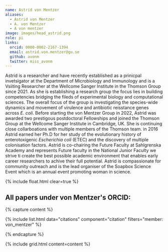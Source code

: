 ```yaml
---
name: Astrid von Mentzer
aliases:
  - Astrid von Mentzer
  - A. von Mentzer
  - A von mentzer
image: images/head_astrid.png
role: pi
links:
  orcid: 0000-0002-2167-1394
  email: astrid.von.mentzer@gu.se
  github: avonm
  twitter: miss_avonm
---
```


Astrid is a researcher and have recently established as a prinicpal invetsigator at the Department of Microbiology and Immunology and is a Vsiiting Researcher at the Wellcome Sanger Institute in the Thomson Group since 2021. As she is establishing a research group the focus lies in building competencies bridging the fileds of experimental biology and computational sciences. The overall focus of the group is investigating the species-wide dynamics and movement of virulence and antibiotic reisstance genes across _E. coli_. Before starting the von Mentzer Group in 2022, Astrid was awarded two prestigous postdoctoral Fellowships and joined the Thomson Group at the Wellcome Sanger Institute in Cambridge, UK. She is continuing close collarboations with multiple members of the Thomson team. in 2016 Astrid earned her Ph.D for her study of the evolutionary history of enterotoxigenic _Escherichia coli_ (ETEC) and the discovery of multiple colonisation factors. Astrid is co-chairing the Future Faculty at Sahlgrenska Academy and represents Future faculty in the National Junior Faculty we strive ti create the best possible academic environment that enables early career researchers to achive their full potential. Astrid is compassionate for community outreach and is the lead organiser of the Soapbox Science Event which is an annual event promoting woman in science. 

{% include float.html clear=true %}

## All papers under von Mentzer's ORCID:

{% capture content %}

{% include list.html data="citations" component="citation" filters="member: von_mentzer" %}

{% endcapture %}

{% include grid.html content=content %}
